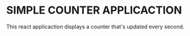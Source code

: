 SIMPLE COUNTER APPLICACTION
===========================

This react applicaction displays a counter that's updated every second.
